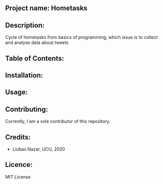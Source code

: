 ## Project name: Hometasks
## Description:
Cycle of hometasks from basics of programming, which issue is to collect and analyse data about tweets
## Table of Contents:
## Installation:
## Usage:
## Contributing:
Currently, I am a sole contributor of this repository.
## Credits:
* Liubas Nazar, UCU, 2020
## Licence:
MIT License
